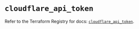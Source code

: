 # `cloudflare_api_token`

Refer to the Terraform Registry for docs: [`cloudflare_api_token`](https://registry.terraform.io/providers/cloudflare/cloudflare/5.8.4/docs/resources/api_token).
